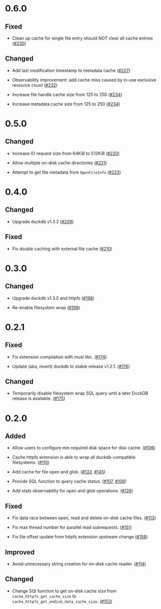 # 0.6.0

## Fixed

- Clean up cache for single file entry should NOT clear all cache entries ([#230])

[#230]: https://github.com/dentiny/duck-read-cache-fs/pull/230

## Changed

- Add last modification timestamp to metadata cache ([#227])

[#227]: https://github.com/dentiny/duck-read-cache-fs/pull/227

- Observability improvement: add cache miss caused by in-use exclusive resource count ([#232])

[#232]: https://github.com/dentiny/duck-read-cache-fs/pull/232

- Increase file handle cache size from 125 to 250 ([#234])

[#234]: https://github.com/dentiny/duck-read-cache-fs/pull/234

- Increase metadata cache size from 125 to 250 ([#234])

[#234]: https://github.com/dentiny/duck-read-cache-fs/pull/234

# 0.5.0

## Changed

- Increase IO request size from 64KiB to 512KiB ([#220])

[#220]: https://github.com/dentiny/duck-read-cache-fs/pull/220

- Allow multiple on-disk cache directories ([#221])

[#221]: https://github.com/dentiny/duck-read-cache-fs/pull/221

- Attempt to get file metadata from `OpenFileInfo` ([#223])

[#223]: https://github.com/dentiny/duck-read-cache-fs/pull/223

# 0.4.0

## Changed

- Upgrade duckdb v1.3.2 ([#209])

[#209]: https://github.com/dentiny/duck-read-cache-fs/pull/209

## Fixed

- Fix double caching with external file cache ([#210])

[#210]: https://github.com/dentiny/duck-read-cache-fs/pull/210

# 0.3.0

## Changed

- Upgrade duckdb v1.3.0 and httpfs ([#198])

[#198]: https://github.com/dentiny/duck-read-cache-fs/pull/198

- Re-enable filesystem wrap ([#199])

[#199]: https://github.com/dentiny/duck-read-cache-fs/pull/199

# 0.2.1

## Fixed

- Fix extension compilation with musl libc. ([#174])

[#174]: https://github.com/dentiny/duck-read-cache-fs/pull/174

- Update (aka, revert) duckdb to stable release v1.2.1. ([#176])

[#176]: https://github.com/dentiny/duck-read-cache-fs/pull/176

## Changed

- Temporarily disable filesystem wrap SQL query until a later DuckDB release is available. ([#175])

[#175]: https://github.com/dentiny/duck-read-cache-fs/pull/175

# 0.2.0

## Added

- Allow users to configure min required disk space for disk cache. ([#106])

[#106]: https://github.com/dentiny/duck-read-cache-fs/pull/106

- Cache httpfs extension is able to wrap all duckdb-compatible filesystems. ([#110])

[#110]: https://github.com/dentiny/duck-read-cache-fs/pull/110

- Add cache for file open and glob. ([#133], [#145])

[#133]: https://github.com/dentiny/duck-read-cache-fs/pull/133
[#145]: https://github.com/dentiny/duck-read-cache-fs/pull/145

- Provide SQL function to query cache status. ([#107], [#109])

[#107]: https://github.com/dentiny/duck-read-cache-fs/pull/107
[#109]: https://github.com/dentiny/duck-read-cache-fs/pull/109

- Add stats observability for open and glob operations. ([#126])

[#126]: https://github.com/dentiny/duck-read-cache-fs/pull/126

## Fixed

- Fix data race between open, read and delete on-disk cache files. ([#113])

[#113]: https://github.com/dentiny/duck-read-cache-fs/pull/113

- Fix max thread number for parallel read subrequests. ([#151])

[#151]: https://github.com/dentiny/duck-read-cache-fs/pull/151

- Fix file offset update from httpfs extension upstream change ([#158])

[#158]: https://github.com/dentiny/duck-read-cache-fs/pull/158

## Improved

- Avoid unnecessary string creation for on-disk cache reader. ([#114])

[#114]: https://github.com/dentiny/duck-read-cache-fs/pull/114

## Changed

- Change SQl function to get on-disk cache size from `cache_httpfs_get_cache_size` to `cache_httpfs_get_ondisk_data_cache_size`. ([#153])

[#153]: https://github.com/dentiny/duck-read-cache-fs/pull/153
